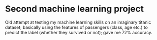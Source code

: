 # Second machine learning project
Old attempt at testing my machine learning skills on an imaginary titanic dataset; 
basically using the features of passengers (class, age etc.) to predict the label 
(whether they survived or not); gave me 72% accuracy.
